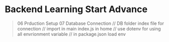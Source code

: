 # Backend Learning Start Advance
> 06 Prduction Setup
> 07 Database Connection
    // DB folder index file for connection
    // import in main index.js in home 
    // use dotenv for using all envrionment variable
    // in package.json load env 